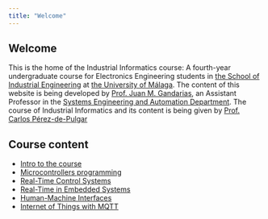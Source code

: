 ```yaml
---
title: "Welcome"
---
```

 
## Welcome

This is the home of the Industrial Informatics course: A fourth-year undergraduate course for Electronics Engineering students in [the School of Industrial Engineering](https://www.uma.es/escuela-de-ingenierias-industriales/) at [the University of Málaga](https://www.uma.es). 
The content of this website is being developed by [Prof. Juan M. Gandarias](https://jmgandarias.com), an Assistant Professor in the [Systems Engineering and Automation Department](https://www.uma.es/isa). The course of Industrial Informatics and its content is being given by [Prof. Carlos Pérez-de-Pulgar](https://www.uma.es/isa/info/76432/cperez/)

## Course content

- [Intro to the course](../intro/README.md)
- [Microcontrollers programming](../microcontrollers_programming/README.md)
- [Real-Time Control Systems](../real-time_control_systems/README.md)
- [Real-Time in Embedded Systems](../real-time_embedded_systems/README.md)
- [Human-Machine Interfaces](../hmi/README.md)
- [Internet of Things with MQTT](../mqtt/README.md)

<!-- The course here is designed to teach students how to use **ROS (the Robot Operating System)** to program robots, using a mix of simulation-based learning and real robot hardware. Most of the initial learning is done in simulation, and we've got [a WSL-based simulation environment that we use for this](../software/wsl-ros/README.md). Everything that is taught in simulation is applicable to real robots too, and - through this course - students are able to apply their new-found ROS knowledge to our [real TurtleBot3 Waffle Robots](./robots.md) in The Diamond. -->
<!-- 
## Other Courses

This site is now also used to support the teaching of labs for an [AMRC Training Centre](https://amrctraining.co.uk/) module (**AMR31001**), and the course has also been adapted for a masters-level module for the department of [Automatic Control and Systems Engineering](https://www.sheffield.ac.uk/acse) (**ACS6121**). See [Other Courses](../others/amr31001/README.md) for more details. -->